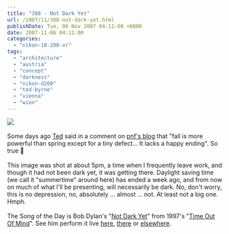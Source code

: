 ```yaml
---
title: "388 - Not Dark Yet"
url: /2007/11/388-not-dark-yet.html
publishDate: Tue, 06 Nov 2007 04:11:00 +0000
date: 2007-11-06 04:11:00
categories: 
  - "nikon-18-200-vr"
tags: 
  - "architecture"
  - "austria"
  - "concept"
  - "darkness"
  - "nikon-d200"
  - "ted-byrne"
  - "vienna"
  - "wien"
---
```

<a href="https://d25zfm9zpd7gm5.cloudfront.net/1200x1200/2007/20071105_180110_ps.jpg" target="_blank"><img src="https://d25zfm9zpd7gm5.cloudfront.net/0600x0600/2007/20071105_180110_ps.jpg"/></a><br/><br/>Some days ago <a href="http://imagefiction.blogspot.com/" target="_blank">Ted</a> said in a comment on <a href="http://pnfphotography.blogspot.com/" target="_blank">pnf's blog</a> that "fall is more powerful than spring except for a tiny defect... It lacks a happy ending". So true 🙂<br/><br/>This image was shot at about 5pm, a time when I frequently leave work, and though it had not been dark yet, it was getting there. Daylight saving time (we call it "summertime" around here) has ended a week ago, and from now on much of what I'll be presenting, will necessarily be dark. No, don't worry, this is no depression, no, absolutely ... almost ... not. At least not a big one. Hmph.<br/><br/>The Song of the Day is Bob Dylan's "<a href="http://bobdylan.com/songs/notdark.html" target="_blank">Not Dark Yet</a>" from 1997's "<a href="http://www.amazon.com/Time-Out-Mind-Bob-Dylan/dp/B000002C2E" target="_blank">Time Out Of Mind</a>". See him perform it live <a href="http://www.youtube.com/watch?v=K4dnK5j-A7Q" target="_blank">here</a>, <a href="http://www.youtube.com/watch?v=oB7ezMrzI_k" target="_blank">there</a> or <a href="http://www.youtube.com/watch?v=LrfBRFkkRfI" target="_blank">elsewhere</a>.
